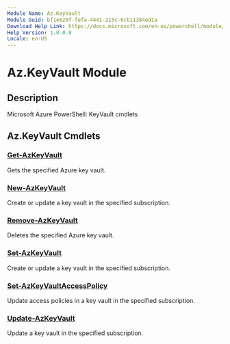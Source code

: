```yaml
---
Module Name: Az.KeyVault
Module Guid: bf1e620f-fefa-4441-215c-6cb11384ed1a
Download Help Link: https://docs.microsoft.com/en-us/powershell/module/az.keyvault
Help Version: 1.0.0.0
Locale: en-US
---
```


# Az.KeyVault Module
## Description
Microsoft Azure PowerShell: KeyVault cmdlets

## Az.KeyVault Cmdlets
### [Get-AzKeyVault](Get-AzKeyVault.md)
Gets the specified Azure key vault.

### [New-AzKeyVault](New-AzKeyVault.md)
Create or update a key vault in the specified subscription.

### [Remove-AzKeyVault](Remove-AzKeyVault.md)
Deletes the specified Azure key vault.

### [Set-AzKeyVault](Set-AzKeyVault.md)
Create or update a key vault in the specified subscription.

### [Set-AzKeyVaultAccessPolicy](Set-AzKeyVaultAccessPolicy.md)
Update access policies in a key vault in the specified subscription.

### [Update-AzKeyVault](Update-AzKeyVault.md)
Update a key vault in the specified subscription.

